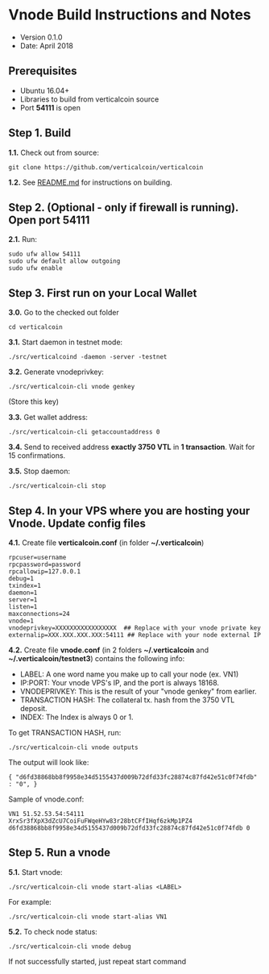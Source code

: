 Vnode Build Instructions and Notes
=============================
 - Version 0.1.0
 - Date: April 2018
 
Prerequisites
-------------
 - Ubuntu 16.04+
 - Libraries to build from verticalcoin source
 - Port **54111** is open

Step 1. Build
----------------------
**1.1.**  Check out from source:

    git clone https://github.com/verticalcoin/verticalcoin

**1.2.**  See [README.md](README.md) for instructions on building.

Step 2. (Optional - only if firewall is running). Open port 54111
----------------------
**2.1.**  Run:

    sudo ufw allow 54111
    sudo ufw default allow outgoing
    sudo ufw enable

Step 3. First run on your Local Wallet
----------------------
**3.0.**  Go to the checked out folder

    cd verticalcoin

**3.1.**  Start daemon in testnet mode:

    ./src/verticalcoind -daemon -server -testnet

**3.2.**  Generate vnodeprivkey:

    ./src/verticalcoin-cli vnode genkey

(Store this key)

**3.3.**  Get wallet address:

    ./src/verticalcoin-cli getaccountaddress 0

**3.4.**  Send to received address **exactly 3750 VTL** in **1 transaction**. Wait for 15 confirmations.

**3.5.**  Stop daemon:

    ./src/verticalcoin-cli stop

Step 4. In your VPS where you are hosting your Vnode. Update config files
----------------------
**4.1.**  Create file **verticalcoin.conf** (in folder **~/.verticalcoin**)

    rpcuser=username
    rpcpassword=password
    rpcallowip=127.0.0.1
    debug=1
    txindex=1
    daemon=1
    server=1
    listen=1
    maxconnections=24
    vnode=1
    vnodeprivkey=XXXXXXXXXXXXXXXXX  ## Replace with your vnode private key
    externalip=XXX.XXX.XXX.XXX:54111 ## Replace with your node external IP

**4.2.**  Create file **vnode.conf** (in 2 folders **~/.verticalcoin** and **~/.verticalcoin/testnet3**) contains the following info:
 - LABEL: A one word name you make up to call your node (ex. VN1)
 - IP:PORT: Your vnode VPS's IP, and the port is always 18168.
 - VNODEPRIVKEY: This is the result of your "vnode genkey" from earlier.
 - TRANSACTION HASH: The collateral tx. hash from the 3750 VTL deposit.
 - INDEX: The Index is always 0 or 1.

To get TRANSACTION HASH, run:

    ./src/verticalcoin-cli vnode outputs

The output will look like:

    { "d6fd38868bb8f9958e34d5155437d009b72dfd33fc28874c87fd42e51c0f74fdb" : "0", }

Sample of vnode.conf:

    VN1 51.52.53.54:54111 XrxSr3fXpX3dZcU7CoiFuFWqeHYw83r28btCFfIHqf6zkMp1PZ4 d6fd38868bb8f9958e34d5155437d009b72dfd33fc28874c87fd42e51c0f74fdb 0

Step 5. Run a vnode
----------------------
**5.1.**  Start vnode:

    ./src/verticalcoin-cli vnode start-alias <LABEL>

For example:

    ./src/verticalcoin-cli vnode start-alias VN1

**5.2.**  To check node status:

    ./src/verticalcoin-cli vnode debug

If not successfully started, just repeat start command
